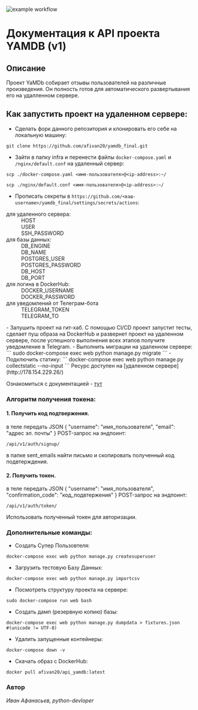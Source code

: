 ![example workflow](https://github.com/afivan20/yamdb_final/actions/workflows/yamdb_workflow.yml/badge.svg)
# Документация к API проекта YAMDB (v1)

## Описание
Проект YaMDb собирает отзывы пользователей на различные произведения. 
Он полность готов для автоматического развертывания его на удалленном сервере.

## Как запустить проект на удаленном сервере:
- Сделать форк данного репозитория и клонировать его себе на локальную машину:
```
git clone https://github.com/afivan20/yamdb_final.git
``` 
- Зайти в папку infra и перенести файлы `docker-compose.yaml` и `/nginx/default.conf` на удаленный сервер:
```
scp ./docker-compose.yaml <имя-пользователя>@<ip-address>:~/
```
```
scp ./nginx/default.conf <имя-пользователя>@<ip-address>:~/
```
- Прописать секреты в `https://github.com/<ваш-username>/yamdb_final/settings/secrets/actions`:
<dl>
<dt>для удаленного сервера:</dt>
<dd>HOST</dd>
<dd>USER</dd>
<dd>SSH_PASSWORD</dd>

<dt>для базы данных:</dt>
<dd>DB_ENGINE</dd>
<dd>DB_NAME</dd>
<dd>POSTGRES_USER</dd>
<dd>POSTGRES_PASSWORD</dd>
<dd>DB_HOST</dd>
<dd>DB_PORT</dd>

<dt>для логина в DockerHub:</dt>
<dd>DOCKER_USERNAME</dd>
<dd>DOCKER_PASSWORD</dd>

<dt>для уведомлений от Телеграм-бота</dt>
<dd>TELEGRAM_TOKEN</dd>
<dd>TELEGRAM_TO</dd>
</dl>
- Запушить проект на гит-хаб. С помощью CI/CD проект запустит тесты, сделает пуш образа на DockerHub и развернет проект на удаленном сервере, после успешного выполнения всех этапов получите уведомление в Telegram.
- Выполнить миграции на удаленном сервере:
```
sudo docker-compose exec web python manage.py migrate
```
- Подключить статику:
```
docker-compose exec web python manage.py collectstatic --no-input
```
Ресурс доступен на [удаленном сервере](http://178.154.229.26/)

Ознакомиться с документацией - 
[тут](http://178.154.229.26/redoc/)


### Алгоритм получения токена:
#### 1. Получить код подтвержения.
в теле передать JSON
{
  "username": "имя_пользователя",
  "email": "адрес эл. почты"
}
POST-запрос на эндпоинт:
```
/api/v1/auth/signup/
```


в папке sent_emails найти письмо и скопировать полученный код подвтерждения.

#### 2. Получить токен.
в теле передать JSON
{
  "username": "имя_пользователя",
  "confirmation_code": "код_подвтержения"
}
POST-запрос на эндпоинт:
```
/api/v1/auth/token/
```
Использовать полученный токен для авторизации.

### Дополнительные команды:
- Создать Супер Пользовтеля:
```
docker-compose exec web python manage.py createsuperuser
```
- Загрузить тестовую Базу Данных:
```
docker-compose exec web python manage.py importcsv
```
- Посмотреть структуру проекта на сервере:
```
sudo docker-compose run web bash
```
- Создать дамп (резервную копию) базы:
```
docker-compose exec web python manage.py dumpdata > fixtures.json
#(unicode != UTF-8)
```
- Удалить запущенные контейнеры:
```
docker-compose down -v
```
- Скачать образ с DockerHub:
```
docker pull afivan20/api_yamdb:latest
```

### Автор
_Иван Афанасьев, python-devloper_
